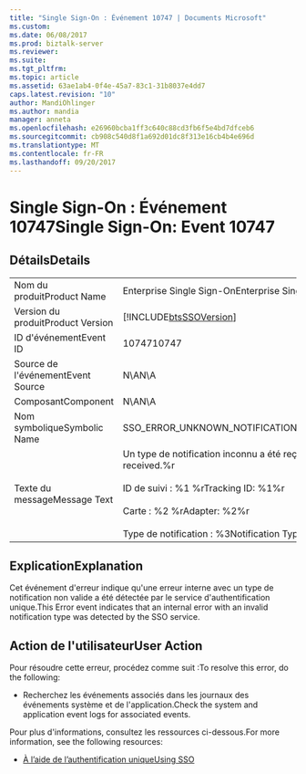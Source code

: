 ```yaml
---
title: "Single Sign-On : Événement 10747 | Documents Microsoft"
ms.custom: 
ms.date: 06/08/2017
ms.prod: biztalk-server
ms.reviewer: 
ms.suite: 
ms.tgt_pltfrm: 
ms.topic: article
ms.assetid: 63ae1ab4-0f4e-45a7-83c1-31b8037e4dd7
caps.latest.revision: "10"
author: MandiOhlinger
ms.author: mandia
manager: anneta
ms.openlocfilehash: e26960bcba1ff3c640c88cd3fb6f5e4bd7dfceb6
ms.sourcegitcommit: cb908c540d8f1a692d01dc8f313e16cb4b4e696d
ms.translationtype: MT
ms.contentlocale: fr-FR
ms.lasthandoff: 09/20/2017
---
```

# <a name="single-sign-on-event-10747"></a><span data-ttu-id="030e0-102">Single Sign-On : Événement 10747</span><span class="sxs-lookup"><span data-stu-id="030e0-102">Single Sign-On: Event 10747</span></span>
## <a name="details"></a><span data-ttu-id="030e0-103">Détails</span><span class="sxs-lookup"><span data-stu-id="030e0-103">Details</span></span>  
  
|||  
|-|-|  
|<span data-ttu-id="030e0-104">Nom du produit</span><span class="sxs-lookup"><span data-stu-id="030e0-104">Product Name</span></span>|<span data-ttu-id="030e0-105">Enterprise Single Sign-On</span><span class="sxs-lookup"><span data-stu-id="030e0-105">Enterprise Single Sign-On</span></span>|  
|<span data-ttu-id="030e0-106">Version du produit</span><span class="sxs-lookup"><span data-stu-id="030e0-106">Product Version</span></span>|[!INCLUDE[btsSSOVersion](../includes/btsssoversion-md.md)]|  
|<span data-ttu-id="030e0-107">ID d'événement</span><span class="sxs-lookup"><span data-stu-id="030e0-107">Event ID</span></span>|<span data-ttu-id="030e0-108">10747</span><span class="sxs-lookup"><span data-stu-id="030e0-108">10747</span></span>|  
|<span data-ttu-id="030e0-109">Source de l'événement</span><span class="sxs-lookup"><span data-stu-id="030e0-109">Event Source</span></span>|<span data-ttu-id="030e0-110">N\A</span><span class="sxs-lookup"><span data-stu-id="030e0-110">N\A</span></span>|  
|<span data-ttu-id="030e0-111">Composant</span><span class="sxs-lookup"><span data-stu-id="030e0-111">Component</span></span>|<span data-ttu-id="030e0-112">N\A</span><span class="sxs-lookup"><span data-stu-id="030e0-112">N\A</span></span>|  
|<span data-ttu-id="030e0-113">Nom symbolique</span><span class="sxs-lookup"><span data-stu-id="030e0-113">Symbolic Name</span></span>|<span data-ttu-id="030e0-114">SSO_ERROR_UNKNOWN_NOTIFICATION</span><span class="sxs-lookup"><span data-stu-id="030e0-114">SSO_ERROR_UNKNOWN_NOTIFICATION</span></span>|  
|<span data-ttu-id="030e0-115">Texte du message</span><span class="sxs-lookup"><span data-stu-id="030e0-115">Message Text</span></span>|<span data-ttu-id="030e0-116">Un type de notification inconnu a été reçu.%r</span><span class="sxs-lookup"><span data-stu-id="030e0-116">An unknown notification type was received.%r</span></span><br /><br /> <span data-ttu-id="030e0-117">ID de suivi : %1 %r</span><span class="sxs-lookup"><span data-stu-id="030e0-117">Tracking ID: %1%r</span></span><br /><br /> <span data-ttu-id="030e0-118">Carte : %2 %r</span><span class="sxs-lookup"><span data-stu-id="030e0-118">Adapter: %2%r</span></span><br /><br /> <span data-ttu-id="030e0-119">Type de notification : %3</span><span class="sxs-lookup"><span data-stu-id="030e0-119">Notification Type: %3</span></span>|  
  
## <a name="explanation"></a><span data-ttu-id="030e0-120">Explication</span><span class="sxs-lookup"><span data-stu-id="030e0-120">Explanation</span></span>  
 <span data-ttu-id="030e0-121">Cet événement d'erreur indique qu'une erreur interne avec un type de notification non valide a été détectée par le service d'authentification unique.</span><span class="sxs-lookup"><span data-stu-id="030e0-121">This Error event indicates that an internal error with an invalid notification type was detected by the SSO service.</span></span>  
  
## <a name="user-action"></a><span data-ttu-id="030e0-122">Action de l'utilisateur</span><span class="sxs-lookup"><span data-stu-id="030e0-122">User Action</span></span>  
 <span data-ttu-id="030e0-123">Pour résoudre cette erreur, procédez comme suit :</span><span class="sxs-lookup"><span data-stu-id="030e0-123">To resolve this error, do the following:</span></span>  
  
-   <span data-ttu-id="030e0-124">Recherchez les événements associés dans les journaux des événements système et de l'application.</span><span class="sxs-lookup"><span data-stu-id="030e0-124">Check the system and application event logs for associated events.</span></span>  
  
 <span data-ttu-id="030e0-125">Pour plus d'informations, consultez les ressources ci-dessous.</span><span class="sxs-lookup"><span data-stu-id="030e0-125">For more information, see the following resources:</span></span>  
  
-   [<span data-ttu-id="030e0-126">À l’aide de l’authentification unique</span><span class="sxs-lookup"><span data-stu-id="030e0-126">Using SSO</span></span>](../core/using-sso.md)